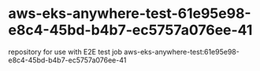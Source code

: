 # aws-eks-anywhere-test-61e95e98-e8c4-45bd-b4b7-ec5757a076ee-41
repository for use with E2E test job aws-eks-anywhere-test:61e95e98-e8c4-45bd-b4b7-ec5757a076ee-41
